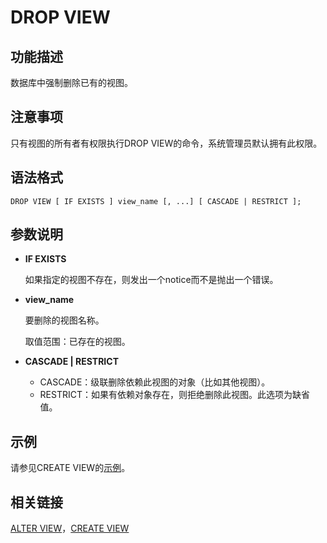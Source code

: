 # DROP VIEW<a name="ZH-CN_TOPIC_0242370623"></a>

## 功能描述<a name="zh-cn_topic_0237122159_zh-cn_topic_0059777895_sed6f06f3d4d94b38b10c7592f98bacdb"></a>

数据库中强制删除已有的视图。

## 注意事项<a name="zh-cn_topic_0237122159_zh-cn_topic_0059777895_s115556a9029e407ca47ff01fea8de0cb"></a>

只有视图的所有者有权限执行DROP VIEW的命令，系统管理员默认拥有此权限。

## 语法格式<a name="zh-cn_topic_0237122159_zh-cn_topic_0059777895_sf4510c6bdb8443de98b3b31a1fed9107"></a>

```
DROP VIEW [ IF EXISTS ] view_name [, ...] [ CASCADE | RESTRICT ];
```

## 参数说明<a name="zh-cn_topic_0237122159_zh-cn_topic_0059777895_se717dd5fd464489bb0235495c62d3a9e"></a>

-   **IF EXISTS**

    如果指定的视图不存在，则发出一个notice而不是抛出一个错误。

-   **view\_name**

    要删除的视图名称。

    取值范围：已存在的视图。

-   **CASCADE | RESTRICT**
    -   CASCADE：级联删除依赖此视图的对象（比如其他视图）。
    -   RESTRICT：如果有依赖对象存在，则拒绝删除此视图。此选项为缺省值。


## 示例<a name="zh-cn_topic_0237122159_zh-cn_topic_0059777895_s7f55076bb56940b7920a431c0c344669"></a>

请参见CREATE VIEW的[示例](CREATE-VIEW.md#zh-cn_topic_0237122126_zh-cn_topic_0059779377_s66a0b4a6a1df4ba4a116c6c565a0fe9d)。

## 相关链接<a name="zh-cn_topic_0237122159_zh-cn_topic_0059777895_see210f0a4a344c6d8e1bc34d85b3ec05"></a>

[ALTER VIEW](ALTER-VIEW.md#ZH-CN_TOPIC_0242370548)，[CREATE VIEW](CREATE-VIEW.md#ZH-CN_TOPIC_0242370590)

